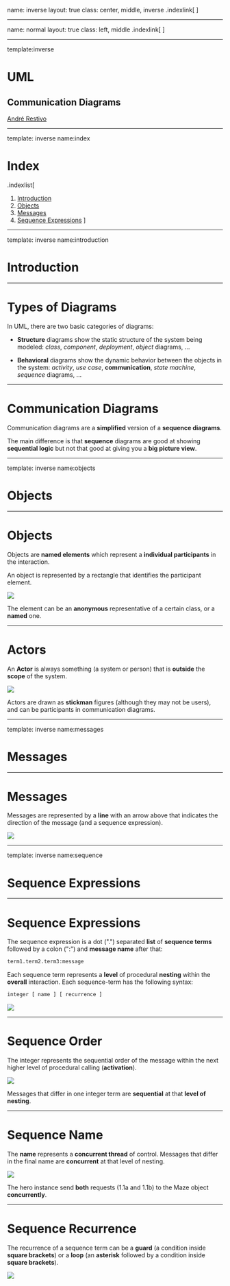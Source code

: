 name: inverse
layout: true
class: center, middle, inverse
.indexlink[[<i class="fa fa-arrow-circle-o-up"></i>](#) [<i class="fa fa-list-ul"></i>](#index) <a href="#" class="color"><i class="fa fa-tint"></i></a>]


---

name: normal
layout: true
class: left, middle
.indexlink[[<i class="fa fa-arrow-circle-o-up"></i>](#) [<i class="fa fa-list-ul"></i>](#index) <a href="#" class="color"><i class="fa fa-tint"></i></a>]


---

template:inverse
# UML
## Communication Diagrams

<a href="http://www.fe.up.pt/~arestivo">André Restivo</a>

---

template: inverse
name:index
# Index

.indexlist[
1. [Introduction](#introduction)
2. [Objects](#objects)
3. [Messages](#messages)
4. [Sequence Expressions](#sequence)
]

---

template: inverse
name:introduction
# Introduction

---

# Types of Diagrams

In UML, there are two basic categories of diagrams: 
  
* **Structure** diagrams show the static structure of the system being modeled: *class*, *component*, *deployment*, *object* diagrams, ...

* **Behavioral** diagrams show the dynamic behavior between the objects in the system: *activity*, *use case*, **communication**, *state machine*, *sequence* diagrams, ...

---

# Communication Diagrams

Communication diagrams are a **simplified** version of a **sequence diagrams**.

The main difference is that **sequence** diagrams are good at showing **sequential logic** but not that good at giving you a **big picture view**.

---

template: inverse
name:objects
# Objects

---

# Objects

Objects are **named elements** which represent a **individual participants** in the interaction.

An object is represented by a rectangle that identifies the participant element.

![](assets/uml-communication/objects.svg)

The element can be an **anonymous** representative of a certain class, or a **named** one.

---

# Actors

An **Actor** is always something (a system or person) that is **outside** the **scope** of the system.

![](assets/uml-communication/actor.svg)

Actors are drawn as **stickman** figures (although they may not be users), and can be participants in communication diagrams.

---

template: inverse
name:messages
# Messages

---

# Messages

Messages are represented by a **line** with an arrow above that indicates the direction of the message (and a sequence expression).

![](assets/uml-communication/messages.svg)

---

template: inverse
name:sequence
# Sequence Expressions

---

# Sequence Expressions

The sequence expression is a dot (".") separated **list** of **sequence terms** followed by a colon (":") and **message name** after that:

```bash
term1.term2.term3:message
```

Each sequence term represents a **level** of procedural **nesting** within the **overall** interaction. Each sequence-term has the following syntax:

```bash
integer [ name ] [ recurrence ] 
```

![](assets/uml-communication/sequence.svg)

---

# Sequence Order

The integer represents the sequential order of the message within the next higher level of procedural calling (**activation**). 

![](assets/uml-communication/order.svg)

Messages that differ in one integer term are **sequential** at that **level of nesting**. 

---

# Sequence Name

The **name** represents a **concurrent thread** of control. Messages that differ in the final name are **concurrent** at that level of nesting. 

![](assets/uml-communication/name.svg)

The hero instance send **both** requests (1.1a and 1.1b) to the Maze object **concurrently**.

---

# Sequence Recurrence

The recurrence of a sequence term can be a **guard** (a condition inside **square brackets**) or a **loop** (an **asterisk** followed by a condition inside **square brackets**).

![](assets/uml-communication/recurrence.svg)